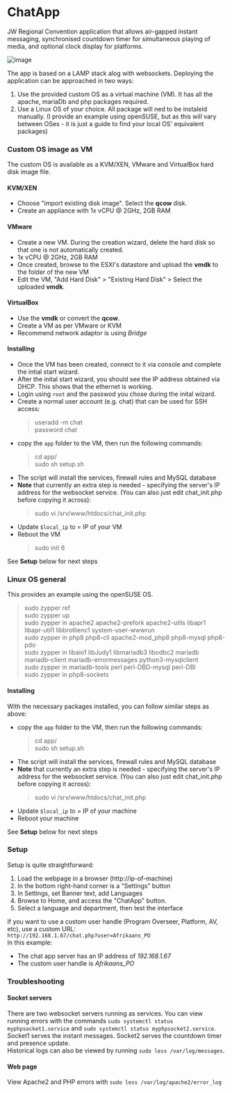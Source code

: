 # ChatApp

JW Regional Convention application that allows air-gapped instant messaging, synchronised countdown timer for simultaneous playing of media, and optional clock display for platforms.

![image](https://github.com/b-venter/ChatApp/assets/52171108/b316a8ba-2a96-4c9e-b3db-39a1fc8a123c)


The app is based on a LAMP stack alog with websockets. Deploying the application can be approached in two ways:
1. Use the provided custom OS as a virtual machine (VM). It has all the apache, mariaDb and php packages required.
2. Use a Linux OS of your choice. All package will ned to be instaleld manually. (I provide an example using openSUSE, but as this will vary between OSes - it is just a guide to find your local OS' equivalent packages)

### Custom OS image as VM
The custom OS is available as a KVM/XEN, VMware and VirtualBox hard disk image file.
#### KVM/XEN
* Choose "import existing disk image". Select the **qcow** disk.
* Create an appliance with 1x vCPU @ 2GHz, 2GB RAM
#### VMware
* Create a new VM. During the creation wizard, delete the hard disk so that one is not automatically created.
* 1x vCPU @ 2GHz, 2GB RAM
* Once created, browse to the ESXI's datastore and upload the **vmdk** to the folder of the new VM
* Edit the VM, "Add Hard Disk" > "Existing Hard Disk" > Select the uploaded **vmdk**.
#### VirtualBox
* Use the **vmdk** or convert the **qcow**.
* Create a VM as per VMware or KVM
* Recommend network adaptor is using *Bridge*
#### Installing
 - Once the VM has been created, connect to it via console and complete the intial start wizard.
 - After the inital start wizard, you should see the IP address obtained via DHCP. This shows that the ethernet is working.
 - Login using `root` and the passwod you chose during the inital wizard.
 - Create a normal user account (e.g. chat) that can be used for SSH access:
   >useradd -m chat  
   >password chat
 - copy the `app` folder to the VM, then run the following commands:
   >cd app/  
   >sudo sh setup.sh
 - The script will install the services, firewall rules and MySQL database
 - **Note** that currently an extra step is needed - specifying the server's IP address for the websocket service. (You can also just edit chat_init.php before copying it across):
   >sudo vi /srv/www/htdocs/chat_init.php
 - Update `$local_ip` to = IP of your VM
 - Reboot the VM
   >sudo init 6

See **Setup** below for next steps

### Linux OS general
This provides an example using the openSUSE OS.  
>sudo zypper ref  
>sudo zypper up  
>sudo zypper in apache2 apache2-prefork apache2-utils libapr1 libapr-util1 libbrotlienc1 system-user-wwwrun  
>sudo zypper in php8 php8-cli apache2-mod_php8 php8-mysql php8-pdo  
>sudo zypper in libaio1 libJudy1 libmariadb3 libodbc2 mariadb mariadb-client mariadb-errormessages python3-mysqlclient  
>sudo zypper in mariadb-tools perl perl-DBD-mysql perl-DBI  
>sudo zypper in php8-sockets  
#### Installing
With the necessary packages installed, you can follow similar steps as above:
 - copy the `app` folder to the VM, then run the following commands:
   >cd app/  
   >sudo sh setup.sh
 - The script will install the services, firewall rules and MySQL database
 - **Note** that currently an extra step is needed - specifying the server's IP address for the websocket service. (You can also just edit chat_init.php before copying it across):
   >sudo vi /srv/www/htdocs/chat_init.php
 - Update `$local_ip` to = IP of your machine
 - Reboot your machine

See **Setup** below for next steps

### Setup
Setup is quite straightforward:
1. Load the webpage in a browser (http://ip-of-machine)
2. In the bottom right-hand corner is a "Settings" button
3. In Settings, set Banner text, add Languages
4. Browse to Home, and access the "ChatApp" button.
5. Select a language and department, then test the interface

If you want to use a custom user handle (Program Overseer, Platform, AV, etc), use a custom URL:  
`http://192.168.1.67/chat.php?user=Afrikaans_PO`  
In this example:
* The chat app server has an IP address of *192.168.1.67*
* The custom user handle is *Afrikaans_PO*

### Troubleshooting
#### Socket servers
There are two websocket servers running as services. You can view running errors with the commands `sudo systemctl status myphpsocket1.service` and `sudo systemctl status myphpsocket2.service`.  
Socket1 serves the instant messages. Socket2 serves the countdown timer and presence update.  
Historical logs can also be viewed by running `sudo less /var/log/messages`.

#### Web page
View Apache2 and PHP errors with `sudo less /var/log/apache2/error_log`
